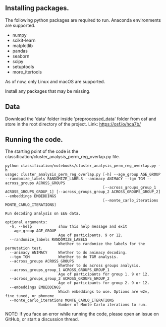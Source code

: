 ## Installing packages.
The following python packages are required to run.
Anaconda environments are supported.
- numpy
- scikit-learn
- matplotlib
- pandas
- seaborn
- scipy
- setuptools
- more_itertools

As of now, only Linux and macOS are supported.

Install any packages that may be missing.


## Data
Download the 'data' folder inside 'preprocessed_data' folder from osf and store in the root directory of the project.
Link: https://osf.io/hca7b/

## Running the code.
The starting point of the code is the classification/cluster_analysis_perm_reg_overlap.py file.
```
python classification/notebooks/cluster_analysis_perm_reg_overlap.py -h
usage: cluster_analysis_perm_reg_overlap.py [-h] --age_group AGE_GROUP --randomize_labels RANDOMIZE_LABELS --animacy ANIMACY --tgm TGM --across_groups ACROSS_GROUPS
                                            [--across_groups_group_1 ACROSS_GROUPS_GROUP_1] [--across_groups_group_2 ACROSS_GROUPS_GROUP_2] --embeddings EMBEDDINGS
                                            [--monte_carlo_iterations MONTE_CARLO_ITERATIONS]

Run decoding analysis on EEG data.

optional arguments:
  -h, --help            show this help message and exit
  --age_group AGE_GROUP
                        Age of participants. 9 or 12.
  --randomize_labels RANDOMIZE_LABELS
                        Whether to randomize the labels for the permutation test.
  --animacy ANIMACY     Whether to do animacy decoding.
  --tgm TGM             Whether to do TGM analysis.
  --across_groups ACROSS_GROUPS
                        Whether to do across groups analysis.
  --across_groups_group_1 ACROSS_GROUPS_GROUP_1
                        Age of participants for group 1. 9 or 12.
  --across_groups_group_2 ACROSS_GROUPS_GROUP_2
                        Age of participants for group 2. 9 or 12.
  --embeddings EMBEDDINGS
                        Which embeddings to use. Options are w2v, fine_tuned, or phoneme
  --monte_carlo_iterations MONTE_CARLO_ITERATIONS
                        Number of Monte Carlo iterations to run.
```
NOTE: If you face an error while running the code, please open an issue on GitHub, or start a discussion thread.
